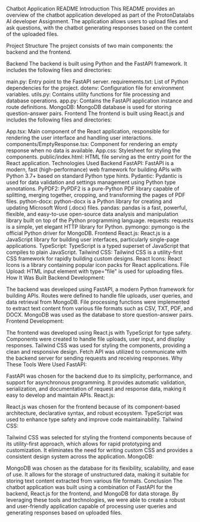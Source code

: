 Chatbot Application README
Introduction
This README provides an overview of the chatbot application developed as part of the ProtonDatalabs AI developer Assignment. The application allows users to upload files and ask questions, with the chatbot generating responses based on the content of the uploaded files.

Project Structure
The project consists of two main components: the backend and the frontend.

Backend
The backend is built using Python and the FastAPI framework. It includes the following files and directories:

main.py: Entry point to the FastAPI server.
requirements.txt: List of Python dependencies for the project.
dotenv: Configuration file for environment variables.
utils.py: Contains utility functions for file processing and database operations.
app.py: Contains the FastAPI application instance and route definitions.
MongoDB: MongoDB database is used for storing question-answer pairs.
Frontend
The frontend is built using React.js and includes the following files and directories:

App.tsx: Main component of the React application, responsible for rendering the user interface and handling user interactions.
components/EmptyResponse.tsx: Component for rendering an empty response when no data is available.
App.css: Stylesheet for styling the components.
public/index.html: HTML file serving as the entry point for the React application.
Technologies Used
Backend
FastAPI: FastAPI is a modern, fast (high-performance) web framework for building APIs with Python 3.7+ based on standard Python type hints.
Pydantic: Pydantic is used for data validation and settings management using Python type annotations.
PyPDF2: PyPDF2 is a pure-Python PDF library capable of splitting, merging together, cropping, and transforming the pages of PDF files.
python-docx: python-docx is a Python library for creating and updating Microsoft Word (.docx) files.
pandas: pandas is a fast, powerful, flexible, and easy-to-use open-source data analysis and manipulation library built on top of the Python programming language.
requests: requests is a simple, yet elegant HTTP library for Python.
pymongo: pymongo is the official Python driver for MongoDB.
Frontend
React.js: React.js is a JavaScript library for building user interfaces, particularly single-page applications.
TypeScript: TypeScript is a typed superset of JavaScript that compiles to plain JavaScript.
Tailwind CSS: Tailwind CSS is a utility-first CSS framework for rapidly building custom designs.
React Icons: React Icons is a library containing popular icon packs for React applications.
File Upload: HTML input element with type="file" is used for uploading files.
How It Was Built
Backend Development:

The backend was developed using FastAPI, a modern Python framework for building APIs.
Routes were defined to handle file uploads, user queries, and data retrieval from MongoDB.
File processing functions were implemented to extract text content from various file formats such as CSV, TXT, PDF, and DOCX.
MongoDB was used as the database to store question-answer pairs.
Frontend Development:

The frontend was developed using React.js with TypeScript for type safety.
Components were created to handle file uploads, user input, and display responses.
Tailwind CSS was used for styling the components, providing a clean and responsive design.
Fetch API was utilized to communicate with the backend server for sending requests and receiving responses.
Why These Tools Were Used
FastAPI:

FastAPI was chosen for the backend due to its simplicity, performance, and support for asynchronous programming.
It provides automatic validation, serialization, and documentation of request and response data, making it easy to develop and maintain APIs.
React.js:

React.js was chosen for the frontend because of its component-based architecture, declarative syntax, and robust ecosystem.
TypeScript was used to enhance type safety and improve code maintainability.
Tailwind CSS:

Tailwind CSS was selected for styling the frontend components because of its utility-first approach, which allows for rapid prototyping and customization.
It eliminates the need for writing custom CSS and provides a consistent design system across the application.
MongoDB:

MongoDB was chosen as the database for its flexibility, scalability, and ease of use.
It allows for the storage of unstructured data, making it suitable for storing text content extracted from various file formats.
Conclusion
The chatbot application was built using a combination of FastAPI for the backend, React.js for the frontend, and MongoDB for data storage. By leveraging these tools and technologies, we were able to create a robust and user-friendly application capable of processing user queries and generating responses based on uploaded files.

